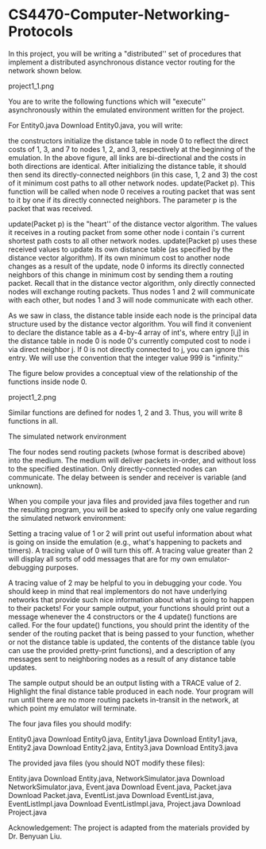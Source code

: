 # CS4470-Computer-Networking-Protocols
In this project, you will be writing a "distributed'' set of procedures that implement a distributed asynchronous distance vector routing for the network shown below.

project1_1.png

You are to write the following functions which will  "execute'' asynchronously within the emulated environment written for the project.

For Entity0.java  Download Entity0.java, you will write:

the constructors initialize the distance table in node 0 to reflect the direct costs of 1, 3, and 7 to nodes 1, 2, and 3, respectively at the beginning of the emulation. In the above figure, all links are bi-directional and the costs in both directions are identical. After initializing the distance table,  it should then send its directly-connected neighbors (in this case, 1, 2 and 3) the cost of it minimum cost paths to all other network nodes.
update(Packet p). This function will be called when node 0 receives a routing packet that was sent to it by one if its directly connected neighbors. The parameter p is the packet that was received.
  

update(Packet p) is the "heart'' of the distance vector algorithm. The values it receives in a routing packet from some other node i contain i's current shortest path costs to all other network nodes. update(Packet p) uses these received values to update its own distance table (as specified by the distance vector algorithm). If its own minimum cost to another node changes as a result of the update, node 0 informs its directly connected neighbors of this change in minimum cost by sending them a routing packet. Recall that in the distance vector algorithm, only directly connected nodes will exchange routing packets. Thus nodes 1 and 2 will communicate with each other, but nodes 1 and 3 will node communicate with each other.

As we saw in class, the distance table inside each node is the principal data structure used by the distance vector algorithm. You will find it convenient to declare the distance table as a 4-by-4 array of int's, where entry [i,j] in the distance table in node 0 is node 0's currently computed cost to node i via direct neighbor j. If 0 is not directly connected to j, you can ignore this entry. We will use the convention that the integer value 999 is "infinity.''

The figure below provides a conceptual view of the relationship of the functions inside node 0.

project1_2.png

Similar functions are defined for nodes 1, 2 and 3. Thus, you will write 8 functions in all.

The simulated network environment

The four nodes send routing packets (whose format is described above) into the medium. The medium will deliver packets in-order, and without loss to the specified destination. Only directly-connected nodes can communicate. The delay between is sender and receiver is variable (and unknown).

When you compile your java files and provided java files together and run the resulting program, you will be asked to specify only one value regarding the simulated network environment:

Setting a tracing value of 1 or 2 will print out useful information about what is going on inside the emulation (e.g., what's happening to packets and timers). A tracing value of 0 will turn this off. A tracing value greater than 2 will display all sorts of odd messages that are for my own emulator-debugging purposes.

 

A tracing value of 2 may be helpful to you in debugging your code. You should keep in mind that real implementors do not have underlying networks that provide such nice information about what is going to happen to their packets!
 For your sample output, your functions should print out a message whenever the 4 constructors or the 4 update() functions are called. For the four update() functions,  you should print the identity of the sender of the routing packet that is being passed to your function, whether or not the distance table is updated, the contents of the distance table (you can use the provided pretty-print functions), and a description of any messages sent to neighboring nodes as a result of any distance table updates.

The sample output should be an output listing with a TRACE value of 2. Highlight the final distance table produced in each node. Your program will run until there are no more routing packets in-transit in the network, at which point my emulator will terminate.

The four java files you should modify:  

Entity0.java  Download Entity0.java, Entity1.java  Download Entity1.java,   Entity2.java  Download Entity2.java, Entity3.java Download Entity3.java

The provided java files (you should NOT modify these files):

Entity.java  Download Entity.java, NetworkSimulator.java  Download NetworkSimulator.java, Event.java  Download Event.java, Packet.java  Download Packet.java,  EventList.java  Download EventList.java,  EventListImpl.java  Download EventListImpl.java, Project.java Download Project.java

 

Acknowledgement:  The project is adapted from  the materials provided by Dr. Benyuan Liu.
